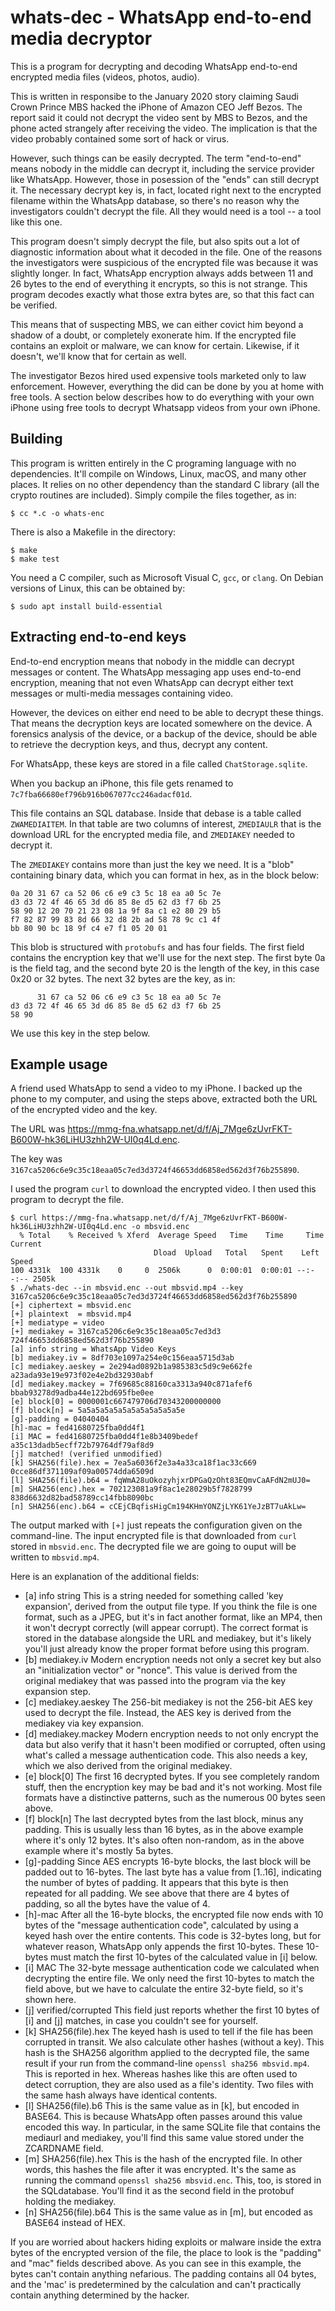# whats-dec - WhatsApp end-to-end media decryptor

This is a program for decrypting and decoding WhatsApp end-to-end encrypted
media files (videos, photos, audio).

This is written in responsibe to the January 2020 story claiming Saudi Crown
Prince MBS hacked the iPhone of Amazon CEO Jeff Bezos. The report said it
could not decrypt the video sent by MBS to Bezos, and the phone acted
strangely after receiving the video. The implication is that the video
probably contained some sort of hack or virus.

However, such things can be easily decrypted. The term "end-to-end" means
nobody in the middle can decrypt it, including the service provider like
WhatsApp. However, those in posession of the "ends" can still decrypt it.
The necessary decrypt key is, in fact, located right next to the encrypted
filename within the WhatsApp database, so there's no reason why the
investigators couldn't decrypt the file. All they would need is a tool --
a tool like this one.

This program doesn't simply decrypt the file, but also spits out a lot of
diagnostic information about what it decoded in the file. One of the reasons
the investigators were suspicious of the encrypted file was because it was
slightly longer. In fact, WhatsApp encryption always adds between 11 and 26
bytes to the end of everything it encrypts, so this is not strange. This
program decodes exactly what those extra bytes are, so that this fact can
be verified.

This means that of suspecting MBS, we can either covict him beyond a shadow
of a doubt, or completely exonerate him. If the encrypted file contains 
an exploit or malware, we can know for certain. Likewise, if it doesn't,
we'll know that for certain as well.

The investigator Bezos hired used expensive tools marketed only to law
enforcement. However, everything the did can be done by you at home with
free tools. A section below describes how to do everything with your own
iPhone using free tools to decrypt Whatsapp videos from your own iPhone.

## Building

This program is written entirely in the C programing language with no dependencies.
It'll compile on Windows, Linux, macOS, and many other places.
It relies on no other dependency than the standard C library
(all the crypto routines are included).
Simply compile the files together, as in:

    $ cc *.c -o whats-enc

There is also a Makefile in the directory:

    $ make
    $ make test

You need a C compiler, such as Microsoft Visual C, `gcc`, or `clang`. On Debian
versions of Linux, this can be obtained by:

    $ sudo apt install build-essential

## Extracting end-to-end keys

End-to-end encryption means that nobody in the middle can decrypt messages or
content. The WhatsApp messaging app uses end-to-end encryption, meaning that
not even WhatsApp can decrypt either text messages or multi-media messages
containing video.

However, the devices on either end need to be able to decrypt these things.
That means the decryption keys are located somewhere on the device.
A forensics analysis of the device, or a backup of the device, should be
able to retrieve the decryption keys, and thus, decrypt any content.

For WhatsApp, these keys are stored in a file called `ChatStorage.sqlite`.

When you backup an iPhone, this file gets renamed to
`7c7fba66680ef796b916b067077cc246adacf01d`.

This file contains an SQL database. Inside that debase is a table called
`ZWAMEDIAITEM`. In that table are two columns of interest, `ZMEDIAULR` that
is the download URL for the encrypted media file, and `ZMEDIAKEY` needed to
decrypt it.

The `ZMEDIAKEY` contains more than just the key we need. It is a "blob"
containing binary data, which you can format in hex, as in the block
below:

    0a 20 31 67 ca 52 06 c6 e9 c3 5c 18 ea a0 5c 7e
    d3 d3 72 4f 46 65 3d d6 85 8e d5 62 d3 f7 6b 25
    58 90 12 20 70 21 23 08 1a 9f 8a c1 e2 80 29 b5
    f7 82 87 99 83 8d 66 32 d8 2b ad 58 78 9c c1 4f
    bb 80 90 bc 18 9f c4 e7 f1 05 20 01 

This blob is structured with `protobufs` and has four
fields. The first field contains the encryption key
that we'll use for the next step. The first byte
0a is the field tag, and the second byte 20 is the length
of the key, in this case 0x20 or 32 bytes. The next
32 bytes are the key, as in:

          31 67 ca 52 06 c6 e9 c3 5c 18 ea a0 5c 7e
    d3 d3 72 4f 46 65 3d d6 85 8e d5 62 d3 f7 6b 25
    58 90 

We use this key in the step below.


## Example usage

A friend used WhatsApp to send a video to my iPhone. I backed up the phone
to my computer, and using the steps above, extracted both the URL of the
encrypted video and the key.

The URL was https://mmg-fna.whatsapp.net/d/f/Aj_7Mge6zUvrFKT-B600W-hk36LiHU3zhh2W-UI0q4Ld.enc.

The key was `3167ca5206c6e9c35c18eaa05c7ed3d3724f46653dd6858ed562d3f76b255890`.

I used the program `curl` to download the encrypted video. I then used
this program to decrypt the file.

    $ curl https://mmg-fna.whatsapp.net/d/f/Aj_7Mge6zUvrFKT-B600W-hk36LiHU3zhh2W-UI0q4Ld.enc -o mbsvid.enc
      % Total    % Received % Xferd  Average Speed   Time    Time     Time  Current
                                    Dload  Upload   Total   Spent    Left  Speed
    100 4331k  100 4331k    0     0  2506k      0  0:00:01  0:00:01 --:--:-- 2505k
    $ ./whats-dec --in mbsvid.enc --out mbsvid.mp4 --key 3167ca5206c6e9c35c18eaa05c7ed3d3724f46653dd6858ed562d3f76b255890 
    [+] ciphertext = mbsvid.enc
    [+] plaintext  = mbsvid.mp4
    [+] mediatype = video
    [+] mediakey = 3167ca5206c6e9c35c18eaa05c7ed3d3 724f46653dd6858ed562d3f76b255890 
    [a] info string = WhatsApp Video Keys
    [b] mediakey.iv = 8df703e1097a254e0c156eaa5715d3ab 
    [c] mediakey.aeskey = 2e294ad0892b1a985383c5d9c9e662fe a23ada93e19e973f02e4e2bd32930abf 
    [d] mediakey.mackey = 7f69685c88160ca3313a940c871afef6 bbab93278d9adba44e122bd695fbe0ee 
    [e] block[0] = 0000001c667479706d70343200000000 
    [f] block[n] = 5a5a5a5a5a5a5a5a5a5a5a5e
    [g]-padding = 04040404
    [h]-mac = fed41680725fba0dd4f1
    [i] MAC = fed41680725fba0dd4f1e8b3409bedef a35c13dadb5ecff72b79764df79af8d9 
    [j] matched! (verified unmodified)
    [k] SHA256(file).hex = 7ea5a6036f2e3a4a33ca18f1ac33c669 0cce86df371109af09a00574dda6509d 
    [l] SHA256(file).b64 = fqWmA28uOkozyhjxrDPGaQzOht83EQmvCaAFdN2mUJ0=
    [m] SHA256(enc).hex = 702123081a9f8ac1e28029b5f7828799 838d6632d82bad58789cc14fbb8090bc 
    [n] SHA256(enc).b64 = cCEjCBqfisHigCm194KHmYONZjLYK61YeJzBT7uAkLw=

The output marked with `[+]` just repeats the configuration given on the
command-line. The input encrypted file is that downloaded from `curl` stored in
`mbsvid.enc`. The decrypted file we are going to ouput will be written to
`mbsvid.mp4`.

Here is an explanation of the additional fields:

  * [a] info string
    This is a string needed for something called 'key expansion', derived
    from the output file type. If you think the file is one format, such as 
    a JPEG, but it's in fact another format, like an MP4, then it won't decrypt
    correctly (will appear corrupt). The correct format is stored in the database
    alongside the URL and mediakey, but it's likely you'll just already know
    the proper format before using this program.
  * [b] mediakey.iv
    Modern encryption needs not only a secret key but also an "initialization
    vector" or "nonce". This value is derived from the original mediakey that
    was passed into the program via the key expansion step.
  * [c] mediakey.aeskey
    The 256-bit mediakey is not the 256-bit AES key used to decrypt the file.
    Instead, the AES key is derived from the mediakey via key expansion.
  * [d] mediakey.mackey
    Modern encryption needs to not only encrypt the data but also verify
    that it hasn't been modified or corrupted, often using what's called
    a message authentication code. This also needs a key, which we also
    derived from the original mediakey.
  * [e] block[0]
    The first 16 decrypted bytes. If you see completely random stuff, then
    the encryption key may be bad and it's not working. Most file formats
    have a distinctive patterns, such as the numerous 00 bytes seen above.
  * [f] block[n]
    The last decrypted bytes from the last block, minus any padding.
    This is usually less than 16 bytes, as in the above example where it's
    only 12 bytes. It's also often non-random, as in the above example where
    it's mostly 5a bytes.
  * [g]-padding
    Since AES encrypts 16-byte blocks, the last block will be padded out to
    16-bytes. The last byte has a value from [1..16], indicating the number
    of bytes of padding. It appears that this byte is then repeated for all
    padding. We see above that there are 4 bytes of padding, so all the bytes
    have the value of 4.
  * [h]-mac
    After all the 16-byte blocks, the encrypted file now ends with 10 bytes
    of the "message authentication code", calculated by using a keyed
    hash over the entire contents. This code is 32-bytes long, but for 
    whatever reason, WhatsApp only appends the first 10-bytes. These
    10-bytes must match the first 10-bytes of the calculated value
    in [i] below.
  * [i] MAC
    The 32-byte message authentication code we calculated when decrypting
    the entire file. We only need the first 10-bytes to match the field
    above, but we have to calculate the entire 32-byte field, so it's
    shown here.
  * [j] verified/corrupted
    This field just reports whether the first 10 bytes of [i] and [j]
    matches, in case you couldn't see for yourself.
  * [k] SHA256(file).hex
    The keyed hash is used to tell if the file has been corrupted in
    transit. We also calculate other hashes (without a key). This
    hash is the SHA256 algorithm applied to the decrypted file,
    the same result if your run from the command-line `openssl sha256 mbsvid.mp4`.
    This is reported in hex. Whereas hashes like this are often used
    to detect corruption, they are also used as a file's identity.
    Two files with the same hash always have identical contents.
  * [l] SHA256(file).b6
    This is the same value as in [k], but encoded in BASE64. This is because
    WhatsApp often passes around this value encoded this way. In particular,
    in the same SQLite file that contains the mediaurl and mediakey, you'll
    find this same value stored under the ZCARDNAME field.
  * [m] SHA256(file).hex
    This is the hash of the encrypted file. In other words, this hashes
    the file after it was encrypted. It's the same as running the command
    `openssl sha256 mbsvid.enc`. This, too, is stored in the SQLdatabase.
    You'll find it as the second field in the protobuf holding the mediakey.
  * [n] SHA256(file).b64
    This is the same value as in [m], but encoded as BASE64 instead of HEX.

If you are worried about hackers hiding exploits or malware inside the
extra bytes of the encrypted version of the file, the place to look is
the "padding" and "mac" fields described above. As you can see in this
example, the bytes can't contain anything nefarious. The padding
contains all 04 bytes, and the 'mac' is predetermined by the calculation
and can't practically contain anything determined by the hacker.
